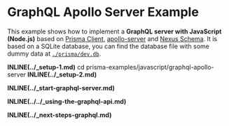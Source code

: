 # GraphQL Apollo Server Example

This example shows how to implement a **GraphQL server with JavaScript (Node.js)** based on [Prisma Client](https://github.com/prisma/prisma2/blob/master/docs/prisma-client-js/api.md), [apollo-server](https://www.apollographql.com/docs/apollo-server/) and [Nexus Schema](https://nxs.li/components/schema). It is based on a SQLite database, you can find the database file with some dummy data at [`./prisma/dev.db`](./prisma/dev.db).

**INLINE(../\_setup-1.md)**
cd prisma-examples/javascript/graphql-apollo-server
**INLINE(../\_setup-2.md)**

**INLINE(../\_start-graphql-server.md)**

**INLINE(../../\_using-the-graphql-api.md)**

**INLINE(../\_next-steps-graphql.md)**
